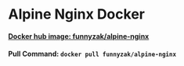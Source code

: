 # Alpine Nginx Docker

#### [Docker hub image: funnyzak/alpine-nginx](https://hub.docker.com/r/funnyzak/alpine-nginx)

#### Pull Command: `docker pull funnyzak/alpine-nginx`
